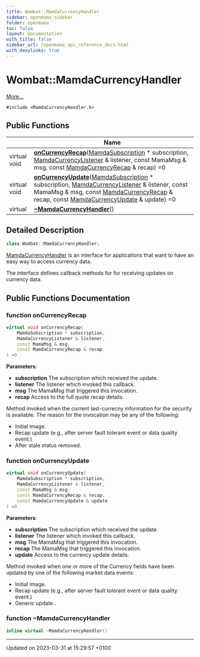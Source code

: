 ```yaml
---
title: Wombat::MamdaCurrencyHandler
sidebar: openmama_sidebar
folder: openmama
toc: false
layout: documentation
with_title: false
sidebar_url: /openmama_api_reference_docs.html
with_doxylinks: true
---
```


# Wombat::MamdaCurrencyHandler



 [More...](#detailed-description)


`#include <MamdaCurrencyHandler.h>`

## Public Functions

|                | Name           |
| -------------- | -------------- |
| virtual void | **[onCurrencyRecap](classWombat_1_1MamdaCurrencyHandler.html#function-oncurrencyrecap)**([MamdaSubscription](classWombat_1_1MamdaSubscription.html) * subscription, [MamdaCurrencyListener](classWombat_1_1MamdaCurrencyListener.html) & listener, const MamaMsg & msg, const [MamdaCurrencyRecap](classWombat_1_1MamdaCurrencyRecap.html) & recap) =0 |
| virtual void | **[onCurrencyUpdate](classWombat_1_1MamdaCurrencyHandler.html#function-oncurrencyupdate)**([MamdaSubscription](classWombat_1_1MamdaSubscription.html) * subscription, [MamdaCurrencyListener](classWombat_1_1MamdaCurrencyListener.html) & listener, const MamaMsg & msg, const [MamdaCurrencyRecap](classWombat_1_1MamdaCurrencyRecap.html) & recap, const [MamdaCurrencyUpdate](classWombat_1_1MamdaCurrencyUpdate.html) & update) =0 |
| virtual | **[~MamdaCurrencyHandler](classWombat_1_1MamdaCurrencyHandler.html#function-~mamdacurrencyhandler)**() |

## Detailed Description

```cpp
class Wombat::MamdaCurrencyHandler;
```


[MamdaCurrencyHandler](classWombat_1_1MamdaCurrencyHandler.html) is an interface for applications that want to have an easy way to access currency data. 

 The interface defines callback methods for for receiving updates on currency data. 

## Public Functions Documentation

### function onCurrencyRecap

```cpp
virtual void onCurrencyRecap(
    MamdaSubscription * subscription,
    MamdaCurrencyListener & listener,
    const MamaMsg & msg,
    const MamdaCurrencyRecap & recap
) =0
```


**Parameters**: 

  * **subscription** The subscription which received the update. 
  * **listener** The listener which invoked this callback. 
  * **msg** The MamaMsg that triggered this invocation. 
  * **recap** Access to the full quote recap details. 


Method invoked when the current last-currecny information for the security is available. The reason for the invocation may be any of the following:

* Initial image.
* Recap update (e.g., after server fault tolerant event or data quality event.)
* After stale status removed.


### function onCurrencyUpdate

```cpp
virtual void onCurrencyUpdate(
    MamdaSubscription * subscription,
    MamdaCurrencyListener & listener,
    const MamaMsg & msg,
    const MamdaCurrencyRecap & recap,
    const MamdaCurrencyUpdate & update
) =0
```


**Parameters**: 

  * **subscription** The subscription which received the update. 
  * **listener** The listener which invoked this callback. 
  * **msg** The MamaMsg that triggered this invocation. 
  * **recap** The MamaMsg that triggered this invocation. 
  * **update** Access to the currency update details. 


Method invoked when one or more of the Currency fields have been updated by one of the following market data events:

* Initial image.
* Recap update (e.g., after server fault tolerant event or data quality event.)
* Generic update..


### function ~MamdaCurrencyHandler

```cpp
inline virtual ~MamdaCurrencyHandler()
```


-------------------------------

Updated on 2023-03-31 at 15:29:57 +0100